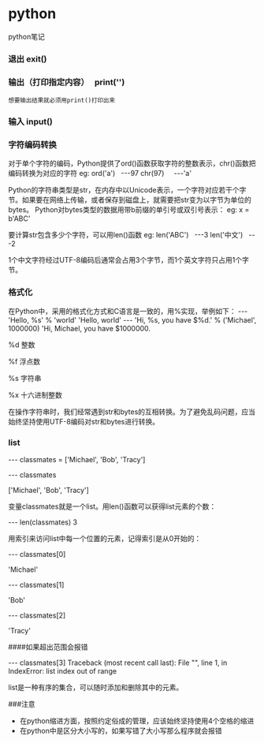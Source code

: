 # python
python笔记

### 退出    exit()

### 输出（打印指定内容）    print('')
    想要输出结果就必须用print()打印出来
    
### 输入     input()

### 字符编码转换
对于单个字符的编码，Python提供了ord()函数获取字符的整数表示，chr()函数把编码转换为对应的字符
eg: 
ord('a')    ---97
chr(97)     ---'a'
    
Python的字符串类型是str，在内存中以Unicode表示，一个字符对应若干个字节。如果要在网络上传输，或者保存到磁盘上，就需要把str变为以字节为单位的bytes。
Python对bytes类型的数据用带b前缀的单引号或双引号表示：
eg:
x = b'ABC'

要计算str包含多少个字符，可以用len()函数
eg:
len('ABC')    ---3
len('中文')   ---2

1个中文字符经过UTF-8编码后通常会占用3个字节，而1个英文字符只占用1个字节。

### 格式化

在Python中，采用的格式化方式和C语言是一致的，用%实现，举例如下：
--- 'Hello, %s' % 'world'
'Hello, world'
--- 'Hi, %s, you have $%d.' % ('Michael', 1000000)
'Hi, Michael, you have $1000000.

%d	整数

%f	浮点数

%s	字符串

%x	十六进制整数

在操作字符串时，我们经常遇到str和bytes的互相转换。为了避免乱码问题，应当始终坚持使用UTF-8编码对str和bytes进行转换。

### list

--- classmates = ['Michael', 'Bob', 'Tracy']

--- classmates

['Michael', 'Bob', 'Tracy']

变量classmates就是一个list。用len()函数可以获得list元素的个数：

--- len(classmates)
3

用索引来访问list中每一个位置的元素，记得索引是从0开始的：

--- classmates[0]

'Michael'

--- classmates[1]

'Bob'

--- classmates[2]

'Tracy'

####如果超出范围会报错

--- classmates[3]
Traceback (most recent call last):
  File "<stdin>", line 1, in <module>
IndexError: list index out of range

list是一种有序的集合，可以随时添加和删除其中的元素。






###注意

* 在python缩进方面，按照约定俗成的管理，应该始终坚持使用4个空格的缩进
* 在python中是区分大小写的，如果写错了大小写那么程序就会报错

